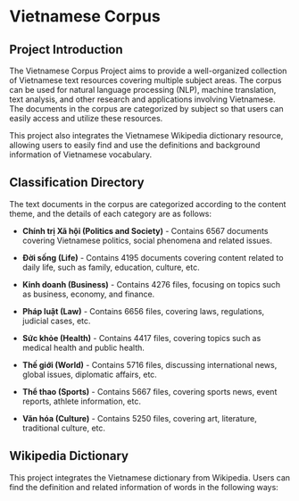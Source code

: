 # Vietnamese Corpus

## Project Introduction

The Vietnamese Corpus Project aims to provide a well-organized collection of Vietnamese text resources covering multiple subject areas. The corpus can be used for natural language processing (NLP), machine translation, text analysis, and other research and applications involving Vietnamese. The documents in the corpus are categorized by subject so that users can easily access and utilize these resources.

This project also integrates the Vietnamese Wikipedia dictionary resource, allowing users to easily find and use the definitions and background information of Vietnamese vocabulary.

## Classification Directory

The text documents in the corpus are categorized according to the content theme, and the details of each category are as follows:

- **Chính trị Xã hội (Politics and Society)** - Contains 6567 documents covering Vietnamese politics, social phenomena and related issues.

- **Đời sống (Life)** - Contains 4195 documents covering content related to daily life, such as family, education, culture, etc.
- **Kinh doanh (Business)** - Contains 4276 files, focusing on topics such as business, economy, and finance.
- **Pháp luật (Law)** - Contains 6656 files, covering laws, regulations, judicial cases, etc.
- **Sức khỏe (Health)** - Contains 4417 files, covering topics such as medical health and public health.
- **Thế giới (World)** - Contains 5716 files, discussing international news, global issues, diplomatic affairs, etc.
- **Thể thao (Sports)** - Contains 5667 files, covering sports news, event reports, athlete information, etc.
- **Văn hóa (Culture)** - Contains 5250 files, covering art, literature, traditional culture, etc.

## Wikipedia Dictionary

This project integrates the Vietnamese dictionary from Wikipedia. Users can find the definition and related information of words in the following ways:
